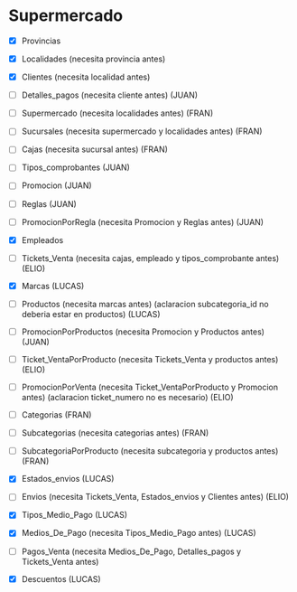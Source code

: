 # Supermercado

- [x]  Provincias
- [x]  Localidades (necesita provincia antes)
- [x]  Clientes (necesita localidad antes)
- [ ]  Detalles_pagos (necesita cliente antes) (JUAN)
- [ ]  Supermercado (necesita localidades antes) (FRAN)
- [ ]  Sucursales (necesita supermercado y localidades antes) (FRAN)
- [ ]  Cajas (necesita sucursal antes) (FRAN)
- [ ]  Tipos_comprobantes (JUAN)
- [ ]  Promocion (JUAN)
- [ ]  Reglas (JUAN)
- [ ]  PromocionPorRegla (necesita Promocion y Reglas antes) (JUAN)
- [x]  Empleados
- [ ]  Tickets_Venta (necesita cajas, empleado y tipos_comprobante antes) (ELIO)
- [x]  Marcas (LUCAS)
- [ ]  Productos (necesita marcas antes) (aclaracion subcategoria_id no deberia estar en productos) (LUCAS)
- [ ]  PromocionPorProductos (necesita Promocion y Productos antes) (JUAN)
- [ ]  Ticket_VentaPorProducto (necesita Tickets_Venta y productos antes) (ELIO)
- [ ]  PromocionPorVenta (necesita Ticket_VentaPorProducto y Promocion antes) (aclaracion ticket_numero no es necesario) (ELIO)
- [ ]  Categorias (FRAN)
- [ ]  Subcategorias (necesita categorias antes) (FRAN)
- [ ]  SubcategoriaPorProducto (necesita subcategoria y productos antes) (FRAN)
- [x]  Estados_envios (LUCAS)
- [ ]  Envios (necesita Tickets_Venta, Estados_envios y Clientes antes) (ELIO)
- [x]  Tipos_Medio_Pago (LUCAS)
- [x]  Medios_De_Pago (necesita Tipos_Medio_Pago antes) (LUCAS)
- [ ]  Pagos_Venta (necesita Medios_De_Pago, Detalles_pagos y Tickets_Venta antes)
- [x]  Descuentos (LUCAS)

